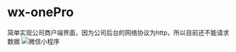 # wx-onePro
简单实现公司商户端界面，因为公司后台的网络协议为http，所以目前还不能请求数据
![微信小程序](http://upload-images.jianshu.io/upload_images/1976231-075f3d92044de65e.gif?imageMogr2/auto-orient/strip)
